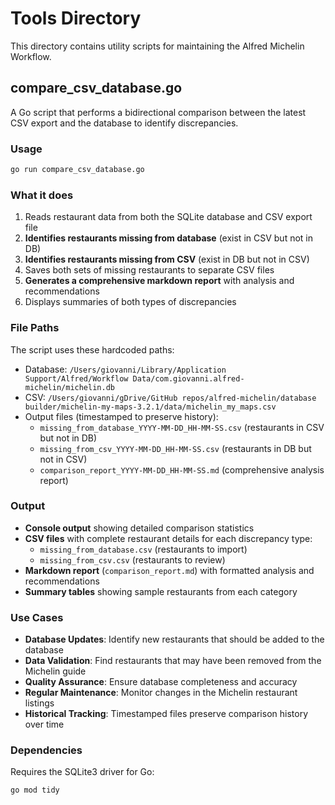 # Tools Directory

This directory contains utility scripts for maintaining the Alfred Michelin Workflow.

## compare_csv_database.go

A Go script that performs a bidirectional comparison between the latest CSV export and the database to identify discrepancies.

### Usage

```bash
go run compare_csv_database.go
```

### What it does

1. Reads restaurant data from both the SQLite database and CSV export file
2. **Identifies restaurants missing from database** (exist in CSV but not in DB)
3. **Identifies restaurants missing from CSV** (exist in DB but not in CSV)
4. Saves both sets of missing restaurants to separate CSV files
5. **Generates a comprehensive markdown report** with analysis and recommendations
6. Displays summaries of both types of discrepancies

### File Paths

The script uses these hardcoded paths:

- Database: `/Users/giovanni/Library/Application Support/Alfred/Workflow Data/com.giovanni.alfred-michelin/michelin.db`
- CSV: `/Users/giovanni/gDrive/GitHub repos/alfred-michelin/database builder/michelin-my-maps-3.2.1/data/michelin_my_maps.csv`
- Output files (timestamped to preserve history):
  - `missing_from_database_YYYY-MM-DD_HH-MM-SS.csv` (restaurants in CSV but not in DB)
  - `missing_from_csv_YYYY-MM-DD_HH-MM-SS.csv` (restaurants in DB but not in CSV)
  - `comparison_report_YYYY-MM-DD_HH-MM-SS.md` (comprehensive analysis report)

### Output

- **Console output** showing detailed comparison statistics
- **CSV files** with complete restaurant details for each discrepancy type:
  - `missing_from_database.csv` (restaurants to import)
  - `missing_from_csv.csv` (restaurants to review)
- **Markdown report** (`comparison_report.md`) with formatted analysis and recommendations
- **Summary tables** showing sample restaurants from each category

### Use Cases

- **Database Updates**: Identify new restaurants that should be added to the database
- **Data Validation**: Find restaurants that may have been removed from the Michelin guide
- **Quality Assurance**: Ensure database completeness and accuracy
- **Regular Maintenance**: Monitor changes in the Michelin restaurant listings
- **Historical Tracking**: Timestamped files preserve comparison history over time

### Dependencies

Requires the SQLite3 driver for Go:

```bash
go mod tidy
```

